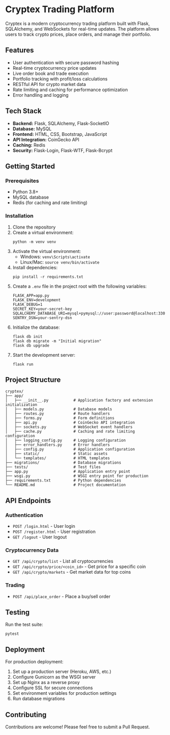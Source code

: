 # Cryptex Trading Platform

Cryptex is a modern cryptocurrency trading platform built with Flask, SQLAlchemy, and WebSockets for real-time updates. The platform allows users to track crypto prices, place orders, and manage their portfolio.

## Features

- User authentication with secure password hashing
- Real-time cryptocurrency price updates
- Live order book and trade execution
- Portfolio tracking with profit/loss calculations
- RESTful API for crypto market data
- Rate limiting and caching for performance optimization
- Error handling and logging

## Tech Stack

- **Backend:** Flask, SQLAlchemy, Flask-SocketIO
- **Database:** MySQL
- **Frontend:** HTML, CSS, Bootstrap, JavaScript
- **API Integration:** CoinGecko API
- **Caching:** Redis
- **Security:** Flask-Login, Flask-WTF, Flask-Bcrypt

## Getting Started

### Prerequisites

- Python 3.8+
- MySQL database
- Redis (for caching and rate limiting)

### Installation

1. Clone the repository
2. Create a virtual environment:
   ```
   python -m venv venv
   ```
3. Activate the virtual environment:
   - Windows: `venv\Scripts\activate`
   - Linux/Mac: `source venv/bin/activate`
4. Install dependencies:
   ```
   pip install -r requirements.txt
   ```
5. Create a `.env` file in the project root with the following variables:
   ```
   FLASK_APP=app.py
   FLASK_ENV=development
   FLASK_DEBUG=1
   SECRET_KEY=your-secret-key
   SQLALCHEMY_DATABASE_URI=mysql+pymysql://user:password@localhost:3306/cryptex
   SENTRY_DSN=your-sentry-dsn
   ```
6. Initialize the database:
   ```
   flask db init
   flask db migrate -m "Initial migration"
   flask db upgrade
   ```
7. Start the development server:
   ```
   flask run
   ```

## Project Structure

```
cryptex/
├── app/
│   ├── __init__.py           # Application factory and extension initialization
│   ├── models.py             # Database models
│   ├── routes.py             # Route handlers
│   ├── forms.py              # Form definitions
│   ├── api.py                # CoinGecko API integration
│   ├── sockets.py            # WebSocket event handlers
│   ├── cache.py              # Caching and rate limiting configuration
│   ├── logging_config.py     # Logging configuration
│   ├── error_handlers.py     # Error handlers
│   ├── config.py             # Application configuration
│   ├── static/               # Static assets
│   └── templates/            # HTML templates
├── migrations/               # Database migrations
├── tests/                    # Test files
├── app.py                    # Application entry point
├── wsgi.py                   # WSGI entry point for production
├── requirements.txt          # Python dependencies
└── README.md                 # Project documentation
```

## API Endpoints

### Authentication

- `POST /login.html` - User login
- `POST /register.html` - User registration
- `GET /logout` - User logout

### Cryptocurrency Data

- `GET /api/crypto/list` - List all cryptocurrencies
- `GET /api/crypto/price/<coin_id>` - Get price for a specific coin
- `GET /api/crypto/markets` - Get market data for top coins

### Trading

- `POST /api/place_order` - Place a buy/sell order

## Testing

Run the test suite:

```
pytest
```

## Deployment

For production deployment:

1. Set up a production server (Heroku, AWS, etc.)
2. Configure Gunicorn as the WSGI server
3. Set up Nginx as a reverse proxy
4. Configure SSL for secure connections
5. Set environment variables for production settings
6. Run database migrations

## Contributing

Contributions are welcome! Please feel free to submit a Pull Request. 